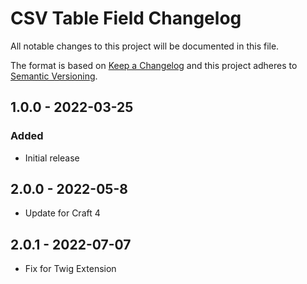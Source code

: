 # CSV Table Field Changelog

All notable changes to this project will be documented in this file.

The format is based on [Keep a Changelog](http://keepachangelog.com/) and this project adheres to [Semantic Versioning](http://semver.org/).

## 1.0.0 - 2022-03-25

### Added

-   Initial release

## 2.0.0 - 2022-05-8

-   Update for Craft 4

## 2.0.1 - 2022-07-07

-   Fix for Twig Extension
